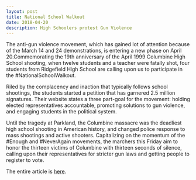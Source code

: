 ```yaml
---
layout: post
title: National School Walkout
date: 2018-04-20
description: High Schoolers protest Gun Violence
---
```

The anti-gun violence movement, which has gained lot of attention because of the March 14 and 24 demonstrations, is entering a new phase on April 20.Commemorating the 19th anniversary of the April 1999 Columbine High School shooting, when twelve students and a teacher were fatally shot, four students from Ridgefield High School are calling upon us to participate in the #NationalSchoolWalkout.

Riled by the complacency and inaction that typically follows school shootings, the students started a petition that has garnered 2.5 million signatures. Their website states a three part-goal for the movement: holding elected representatives accountable, promoting solutions to gun violence, and engaging students in the political system.

Until the tragedy at Parkland, the Columbine massacre was the deadliest high school shooting in American history, and changed police response to mass shootings and active shooters. Capitalizing on the momentum of the #Enough and #NeverAgain movements, the marchers this Friday aim to honor the thirteen victims of Columbine with thirteen seconds of silence, calling upon their representatives for stricter gun laws and getting people to register to vote.

The entire article is <a href="https://femmagazine.com/nationalschoolwalkout-march-on-april-20-high-schoolers-protest-gun-violence/" target="blank">here</a>.
